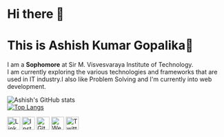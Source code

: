 # Hi there 👋
# This is Ashish Kumar Gopalika🙌
<!--
**ashish-gopalika/ashish-gopalika** is a ✨ _special_ ✨ repository because its `README.md` (this file) appears on your GitHub profile.

Here are some ideas to get you started:

- 🔭 I’m currently working on ...
- 🌱 I’m currently learning ...
- 👯 I’m looking to collaborate on ...
- 🤔 I’m looking for help with ...
- 💬 Ask me about ...
- 📫 How to reach me: ...
- 😄 Pronouns: ...
- ⚡ Fun fact: ...
-->
I am a <b>Sophomore</b> at Sir M. Visvesvaraya Institute of Technology.<br/>
I am currently exploring the various technologies and frameworks that are used in IT industry.I also like Problem Solving and I'm currently into web development.

![Ashish's GitHub stats](https://github-readme-stats.vercel.app/api?username=ashish-gopalika&show_icons=true&theme=radical&count_private=true&border_radius=50)<br/> 
[![Top Langs](https://github-readme-stats.vercel.app/api/top-langs/?username=ashish-gopalika&langs_count=8&layout=compact&border_radius=40&theme=radical&length=80)](https://github.com/ashish-gopalika/github-readme-stats)

<a href="https://www.linkedin.com/in/ashish-kumar-gopalika-308529215/" target="_blank"><img src="https://raw.githubusercontent.com/arturssmirnovs/arturssmirnovs/master/in.png" alt="LinkedIn" width="30"></a>
<a href="https://www.instagram.com/ashish_gopalika/" target="_blank"><img src="https://raw.githubusercontent.com/arturssmirnovs/arturssmirnovs/master/ig.png" alt="Instagram" width="30"></a>
<a href="https://github.com/ashish-gopalika" target="_blank"><img src="https://raw.githubusercontent.com/arturssmirnovs/arturssmirnovs/master/git.png" alt="GitHub" width="30"></a>
<a href="https://ashish-gopalika.netlify.app/" target="_blank"><img src="https://raw.githubusercontent.com/arturssmirnovs/arturssmirnovs/master/www.png" alt="Website" width="30"></a>
<a href="https://twitter.com/AshishGopalika" target="_blank"><img src="https://raw.githubusercontent.com/arturssmirnovs/arturssmirnovs/master/tw.png" alt="Twitter" width="30"></a>
